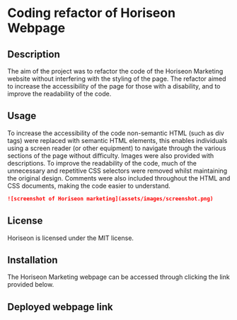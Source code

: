 # Coding refactor of Horiseon Webpage

## Description
The aim of the project was to refactor the code of the Horiseon Marketing website without interfering with the styling of the page. The refactor aimed to increase the accessibility of the page for those with a disability, and to improve the readability of the code.

## Usage
To increase the accessibility of the code non-semantic HTML (such as div tags) were replaced with semantic HTML elements, this enables individuals using a screen reader (or other equipment) to navigate through the various sections of the page without difficulty. Images were also provided with descriptions. To improve the readability of the code, much of the unnecessary and repetitive CSS selectors were removed whilst maintaining the original design. Comments were also included throughout the HTML and CSS documents, making the code easier to understand.

```md
![screenshot of Horiseon marketing](assets/images/screenshot.png)
```
## License
Horiseon is licensed under the MIT license. 

## Installation
The Horiseon Marketing webpage can be accessed through clicking the link provided below.

## Deployed webpage link


